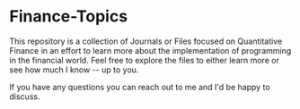 # Finance-Topics
This repository is a collection of Journals or Files focused on Quantitative Finance in an effort to learn more about the implementation of programming in the financial world. Feel free to explore the files to either learn more or see how much I know -- up to you. 

If you have any questions you can reach out to me and I'd be happy to discuss.

